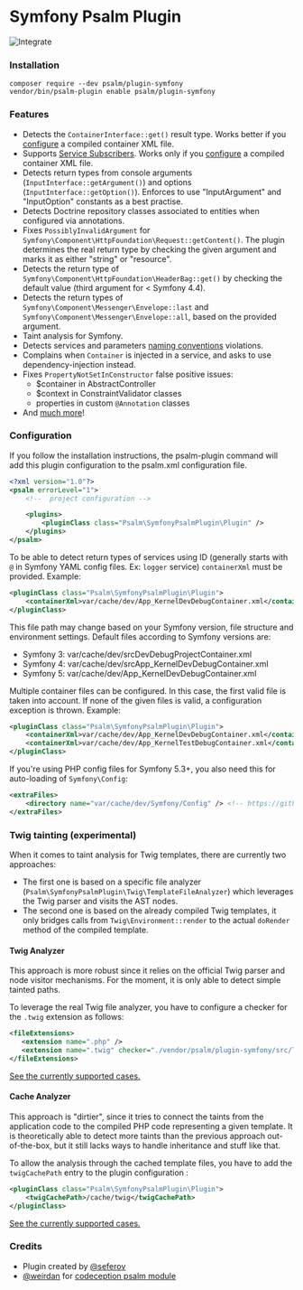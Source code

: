 # Symfony Psalm Plugin

![Integrate](https://github.com/psalm/psalm-plugin-symfony/workflows/Integrate/badge.svg)

### Installation

```
composer require --dev psalm/plugin-symfony
vendor/bin/psalm-plugin enable psalm/plugin-symfony
```

### Features

- Detects the `ContainerInterface::get()` result type. Works better if you [configure](#configuration) a compiled container XML file.
- Supports [Service Subscribers](https://github.com/psalm/psalm-plugin-symfony/issues/20). Works only if you [configure](#configuration) a compiled container XML file.
- Detects return types from console arguments (`InputInterface::getArgument()`) and options (`InputInterface::getOption()`).
Enforces to use "InputArgument" and "InputOption" constants as a best practise.
- Detects Doctrine repository classes associated to entities when configured via annotations.
- Fixes `PossiblyInvalidArgument` for `Symfony\Component\HttpFoundation\Request::getContent()`.
The plugin determines the real return type by checking the given argument and marks it as either "string" or "resource".
- Detects the return type of `Symfony\Component\HttpFoundation\HeaderBag::get()` by checking the default value (third argument for < Symfony 4.4).
- Detects the return types of `Symfony\Component\Messenger\Envelope::last` and `Symfony\Component\Messenger\Envelope::all`, based on the provided argument.
- Taint analysis for Symfony.
- Detects services and parameters [naming conventions](https://symfony.com/doc/current/contributing/code/standards.html#naming-conventions) violations.
- Complains when `Container` is injected in a service, and asks to use dependency-injection instead.
- Fixes `PropertyNotSetInConstructor` false positive issues:
  - $container in AbstractController
  - $context in ConstraintValidator classes
  - properties in custom `@Annotation` classes
- And [much more](https://github.com/psalm/psalm-plugin-symfony/tree/master/tests/acceptance/acceptance)!

### Configuration

If you follow the installation instructions, the psalm-plugin command will add this plugin configuration to the psalm.xml configuration file.

```xml
<?xml version="1.0"?>
<psalm errorLevel="1">
    <!--  project configuration -->

    <plugins>
        <pluginClass class="Psalm\SymfonyPsalmPlugin\Plugin" />
    </plugins>
</psalm>
```

To be able to detect return types of services using ID (generally starts with `@` in Symfony YAML config files. Ex: `logger` service)
`containerXml` must be provided.
Example:

```xml
<pluginClass class="Psalm\SymfonyPsalmPlugin\Plugin">
    <containerXml>var/cache/dev/App_KernelDevDebugContainer.xml</containerXml>
</pluginClass>
```

This file path may change based on your Symfony version, file structure and environment settings.
Default files according to Symfony versions are:
- Symfony 3: var/cache/dev/srcDevDebugProjectContainer.xml
- Symfony 4: var/cache/dev/srcApp_KernelDevDebugContainer.xml
- Symfony 5: var/cache/dev/App_KernelDevDebugContainer.xml

Multiple container files can be configured. In this case, the first valid file is taken into account.
If none of the given files is valid, a configuration exception is thrown.
Example:

```xml
<pluginClass class="Psalm\SymfonyPsalmPlugin\Plugin">
    <containerXml>var/cache/dev/App_KernelDevDebugContainer.xml</containerXml>
    <containerXml>var/cache/dev/App_KernelTestDebugContainer.xml</containerXml>
</pluginClass>
```

If you're using PHP config files for Symfony 5.3+, you also need this for auto-loading of `Symfony\Config`:

```xml
<extraFiles>
    <directory name="var/cache/dev/Symfony/Config" /> <!-- https://github.com/psalm/psalm-plugin-symfony/issues/201 -->
</extraFiles>
```

### Twig tainting (experimental)

When it comes to taint analysis for Twig templates, there are currently two approaches:

 - The first one is based on a specific file analyzer (`Psalm\SymfonyPsalmPlugin\Twig\TemplateFileAnalyzer`) which leverages the Twig parser and visits the AST nodes.
 - The second one is based on the already compiled Twig templates, it only bridges calls from `Twig\Environment::render` to the actual `doRender` method of the compiled template.

#### Twig Analyzer

This approach is more robust since it relies on the official Twig parser and node visitor mechanisms.
For the moment, it is only able to detect simple tainted paths.

To leverage the real Twig file analyzer, you have to configure a checker for the `.twig` extension as follows:

```xml
<fileExtensions>
   <extension name=".php" />
   <extension name=".twig" checker="./vendor/psalm/plugin-symfony/src/Twig/TemplateFileAnalyzer.php"/>
</fileExtensions>
```

[See the currently supported cases.](https://github.com/psalm/psalm-plugin-symfony/blob/master/tests/acceptance/acceptance/TwigTaintingWithAnalyzer.feature)

#### Cache Analyzer

This approach is "dirtier", since it tries to connect the taints from the application code to the compiled PHP code representing a given template.
It is theoretically able to detect more taints than the previous approach out-of-the-box, but it still lacks ways to handle inheritance and stuff like that.

To allow the analysis through the cached template files, you have to add the `twigCachePath` entry to the plugin configuration :

```xml
<pluginClass class="Psalm\SymfonyPsalmPlugin\Plugin">
    <twigCachePath>/cache/twig</twigCachePath>
</pluginClass>
```

[See the currently supported cases.](https://github.com/psalm/psalm-plugin-symfony/blob/master/tests/acceptance/acceptance/TwigTaintingWithCachedTemplates.feature)

### Credits

- Plugin created by [@seferov](https://github.com/seferov)
- [@weirdan](https://github.com/weirdan) for [codeception psalm module](https://github.com/weirdan/codeception-psalm-module)
